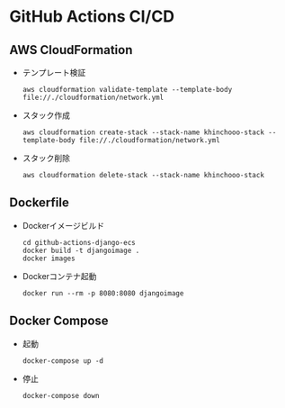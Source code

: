 # GitHub Actions CI/CD  

## AWS CloudFormation
- テンプレート検証
    ```
    aws cloudformation validate-template --template-body file://./cloudformation/network.yml
    ```

- スタック作成
    ```
    aws cloudformation create-stack --stack-name khinchooo-stack --template-body file://./cloudformation/network.yml
    ```

- スタック削除
    ```
    aws cloudformation delete-stack --stack-name khinchooo-stack
    ```

## Dockerfile

- Dockerイメージビルド
    ```
    cd github-actions-django-ecs
    docker build -t djangoimage .
    docker images
    ```
- Dockerコンテナ起動
    ```
    docker run --rm -p 8080:8080 djangoimage
    ```

## Docker Compose
- 起動
    ```
    docker-compose up -d
    ```
- 停止
    ```
    docker-compose down
    ```